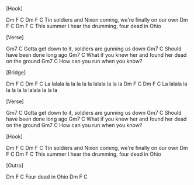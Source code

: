 [Hook]
 
Dm                 F     C     Dm              F      C
  Tin soldiers and Nixon coming, we're finally on our own
Dm              F        C       Dm             F  C
  This summer I hear the drumming, four dead in Ohio
 
 
[Verse]
 
Gm7                    C
   Gotta get down to it, soldiers are gunning us down
Gm7                            C
   Should have been done long ago
Gm7                        C
   What if you knew her and found her dead on the ground
Gm7                          C
   How can you run when you know?
 
 
[Bridge]
 
Dm           F     C     Dm           F     C
  La lalala  la la la la   la lalala  la la la
Dm           F     C     Dm           F     C
  La lalala  la la la la   la lalala  la la la
 
 
[Verse]
 
Gm7                    C
   Gotta get down to it, soldiers are gunning us down
Gm7                            C
   Should have been done long ago
Gm7                        C
   What if you knew her and found her dead on the ground
Gm7                          C
   How can you run when you know?
 
 
[Hook]
 
Dm                 F     C     Dm              F      C
  Tin soldiers and Nixon coming, we're finally on our own
Dm              F        C       Dm             F  C
  This summer I hear the drumming, four dead in Ohio
 
 
[Outro]
 
Dm             F  C
  Four dead in Ohio
Dm             F  C
